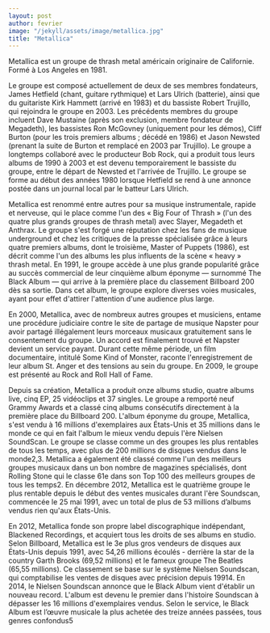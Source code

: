 ```yaml
---
layout: post
author: fevrier
image: "/jekyll/assets/image/metallica.jpg"
title: "Metallica"
---
```

Metallica est un groupe de thrash metal américain originaire de Californie. Formé à Los Angeles en 1981.

 Le groupe est composé actuellement de deux de ses membres fondateurs, James Hetfield (chant, guitare rythmique) et Lars Ulrich (batterie), ainsi que du guitariste Kirk Hammett (arrivé en 1983) et du bassiste Robert Trujillo, qui rejoindra le groupe en 2003. Les précédents membres du groupe incluent Dave Mustaine (après son exclusion, membre fondateur de Megadeth), les bassistes Ron McGovney (uniquement pour les démos), Cliff Burton (pour les trois premiers albums ; décédé en 1986) et Jason Newsted (prenant la suite de Burton et remplacé en 2003 par Trujillo). Le groupe a longtemps collaboré avec le producteur Bob Rock, qui a produit tous leurs albums de 1990 à 2003 et est devenu temporairement le bassiste du groupe, entre le départ de Newsted et l'arrivée de Trujillo. Le groupe se forme au début des années 1980 lorsque Hetfield se rend à une annonce postée dans un journal local par le batteur Lars Ulrich.

Metallica est renommé entre autres pour sa musique instrumentale, rapide et nerveuse, qui le place comme l'un des « Big Four of Thrash » (l'un des quatre plus grands groupes de thrash metal) avec Slayer, Megadeth et Anthrax. Le groupe s'est forgé une réputation chez les fans de musique underground et chez les critiques de la presse spécialisée grâce à leurs quatre premiers albums, dont le troisième, Master of Puppets (1986), est décrit comme l'un des albums les plus influents de la scène « heavy » thrash metal. En 1991, le groupe accède à une plus grande popularité grâce au succès commercial de leur cinquième album éponyme — surnommé The Black Album — qui arrive à la première place du classement Billboard 200 dès sa sortie. Dans cet album, le groupe explore diverses voies musicales, ayant pour effet d'attirer l'attention d'une audience plus large.

En 2000, Metallica, avec de nombreux autres groupes et musiciens, entame une procédure judiciaire contre le site de partage de musique Napster pour avoir partagé illégalement leurs morceaux musicaux gratuitement sans le consentement du groupe. Un accord est finalement trouvé et Napster devient un service payant. Durant cette même période, un film documentaire, intitulé Some Kind of Monster, raconte l'enregistrement de leur album St. Anger et des tensions au sein du groupe. En 2009, le groupe est présenté au Rock and Roll Hall of Fame.

Depuis sa création, Metallica a produit onze albums studio, quatre albums live, cinq EP, 25 vidéoclips et 37 singles. Le groupe a remporté neuf Grammy Awards et a classé cinq albums consécutifs directement à la première place du Billboard 200. L'album éponyme du groupe, Metallica, s'est vendu à 16 millions d'exemplaires aux États-Unis et 35 millions dans le monde ce qui en fait l'album le mieux vendu depuis l'ère Nielsen SoundScan. Le groupe se classe comme un des groupes les plus rentables de tous les temps, avec plus de 200 millions de disques vendus dans le monde2,3. Metallica a également été classé comme l'un des meilleurs groupes musicaux dans un bon nombre de magazines spécialisés, dont Rolling Stone qui le classe 61e dans son Top 100 des meilleurs groupes de tous les temps2. En décembre 2012, Metallica est le quatrième groupe le plus rentable depuis le début des ventes musicales durant l'ère Soundscan, commencée le 25 mai 1991, avec un total de plus de 53 millions d’albums vendus rien qu'aux États-Unis.

En 2012, Metallica fonde son propre label discographique indépendant, Blackened Recordings, et acquiert tous les droits de ses albums en studio. Selon Billboard, Metallica est le 3e plus gros vendeurs de disques aux États-Unis depuis 1991, avec 54,26 millions écoulés - derrière la star de la country Garth Brooks (69,52 millions) et le fameux groupe The Beatles (65,55 millions). Ce classement se base sur le système Nielsen Soundscan, qui comptabilise les ventes de disques avec précision depuis 19914. En 2014, le Nielsen Soundscan annonce que le Black Album vient d'établir un nouveau record. L'album est devenu le premier dans l'histoire Soundscan à dépasser les 16 millions d'exemplaires vendus. Selon le service, le Black Album est l’œuvre musicale la plus achetée des treize années passées, tous genres confondus5